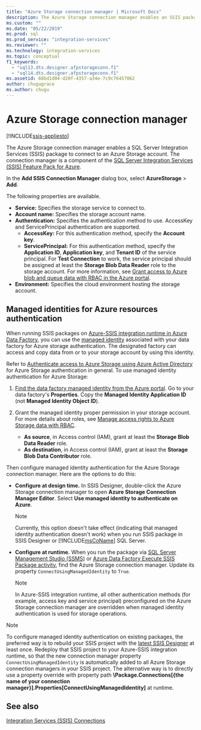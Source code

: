```yaml
---
title: "Azure Storage connection manager | Microsoft Docs"
description: The Azure Storage connection manager enables an SSIS package to connect to an Azure Storage account.
ms.custom: ""
ms.date: "05/22/2019"
ms.prod: sql
ms.prod_service: "integration-services"
ms.reviewer: ""
ms.technology: integration-services
ms.topic: conceptual
f1_keywords: 
  - "sql13.dts.designer.afpstorageconn.f1"
  - "sql14.dts.designer.afpstorageconn.f1"
ms.assetid: 68bd1d04-d20f-4357-a34e-7c9c76457062
author: chugugrace
ms.author: chugu
---
```

# Azure Storage connection manager

[!INCLUDE[ssis-appliesto](../../includes/ssis-appliesto-ssvrpluslinux-asdb-asdw-xxx.md)]

The Azure Storage connection manager enables a SQL Server Integration Services (SSIS) package to connect to an Azure Storage account. The connection manager is a component of the [SQL Server Integration Services (SSIS) Feature Pack for Azure](../../integration-services/azure-feature-pack-for-integration-services-ssis.md). 
  
In the **Add SSIS Connection Manager** dialog box, select **AzureStorage** > **Add**.  
  
The following properties are available.

- **Service:** Specifies the storage service to connect to.
- **Account name:** Specifies the storage account name.
- **Authentication:** Specifies the authentication method to use. AccessKey and ServicePrincipal authentication are supported.
    - **AccessKey:** For this authentication method, specify the **Account key**.
    - **ServicePrincipal:** For this authentication method, specify the **Application ID**, **Application key**, and **Tenant ID** of the service principal.
      For **Test Connection** to work, the service principal should be assigned at least the **Storage Blob Data Reader** role to the storage account.
      For more information, see [Grant access to Azure blob and queue data with RBAC in the Azure portal](https://docs.microsoft.com/azure/storage/common/storage-auth-aad-rbac-portal#assign-rbac-roles-using-the-azure-portal).
- **Environment:** Specifies the cloud environment hosting the storage account.

## Managed identities for Azure resources authentication
When running SSIS packages on [Azure-SSIS integration runtime in Azure Data Factory](https://docs.microsoft.com/azure/data-factory/concepts-integration-runtime#azure-ssis-integration-runtime), you can use the [managed identity](https://docs.microsoft.com/azure/data-factory/connector-azure-sql-database#managed-identity) associated with your data factory for Azure storage authentication. The designated factory can access and copy data from or to your storage account by using this identity.

Refer to [Authenticate access to Azure Storage using Azure Active Directory](https://docs.microsoft.com/azure/storage/common/storage-auth-aad) for Azure Storage authentication in general. To use managed identity authentication for Azure Storage:

1. [Find the data factory managed identity from the Azure portal](https://docs.microsoft.com/azure/data-factory/data-factory-service-identity). Go to your data factory's **Properties**. Copy the **Managed Identity Application ID** (not **Managed Identity Object ID**).

1. Grant the managed identity proper permission in your storage account. For more details about roles, see [Manage access rights to Azure Storage data with RBAC](https://docs.microsoft.com/azure/storage/common/storage-auth-aad-rbac-portal).

    - **As source**, in Access control (IAM), grant at least the **Storage Blob Data Reader** role.
    - **As destination**, in Access control (IAM), grant at least the **Storage Blob Data Contributor** role.

Then configure managed identity authentication for the Azure Storage connection manager. Here are the options to do this:

- **Configure at design time.** In SSIS Designer, double-click the Azure Storage connection manager to open **Azure Storage Connection Manager Editor**. Select **Use managed identity to authenticate on Azure**.
    > [!NOTE]
    >  Currently, this option doesn't take effect (indicating that managed identity authentication doesn't work) when you run SSIS package in SSIS Designer or [!INCLUDE[msCoName](../../includes/msconame-md.md)] SQL Server.
    
- **Configure at runtime.** When you run the package via [SQL Server Management Studio (SSMS)](https://docs.microsoft.com/sql/integration-services/ssis-quickstart-run-ssms) or [Azure Data Factory Execute SSIS Package activity](https://docs.microsoft.com/azure/data-factory/how-to-invoke-ssis-package-ssis-activity), find the Azure Storage connection manager. Update its property `ConnectUsingManagedIdentity` to `True`.
    > [!NOTE]
    >  In Azure-SSIS integration runtime, all other authentication methods (for example, access key and service principal) preconfigured on the Azure Storage connection manager are overridden when managed identity authentication is used for storage operations.

> [!NOTE]
>  To configure managed identity authentication on existing packages, the preferred way is to rebuild your SSIS project with the [latest SSIS Designer](https://docs.microsoft.com/sql/ssdt/download-sql-server-data-tools-ssdt) at least once. Redeploy that SSIS project to your Azure-SSIS integration runtime, so that the new connection manager property `ConnectUsingManagedIdentity` is automatically added to all Azure Storage connection managers in your SSIS project. The alternative way is to directly use a property override with property path **\Package.Connections[{the name of your connection manager}].Properties[ConnectUsingManagedIdentity]** at runtime.

## See also  
 [Integration Services &#40;SSIS&#41; Connections](../../integration-services/connection-manager/integration-services-ssis-connections.md)
